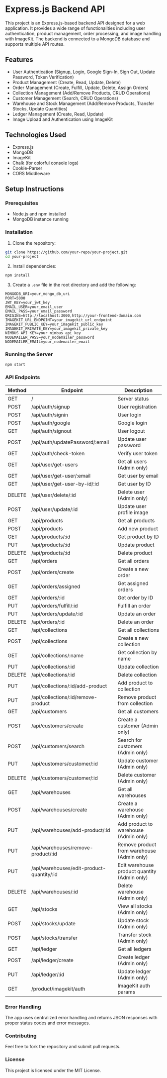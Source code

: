 # Express.js Backend API

This project is an Express.js-based backend API designed for a web application. It provides a wide range of functionalities including user authentication, product management, order processing, and image handling with ImageKit. The backend is connected to a MongoDB database and supports multiple API routes.

## Features
- User Authentication (Signup, Login, Google Sign-In, Sign Out, Update Password, Token Verification)
- Product Management (Create, Read, Update, Delete)
- Order Management (Create, Fulfill, Update, Delete, Assign Orders)
- Collection Management (Add/Remove Products, CRUD Operations)
- Customer Management (Search, CRUD Operations)
- Warehouse and Stock Management (Add/Remove Products, Transfer Stocks, Update Quantities)
- Ledger Management (Create, Read, Update)
- Image Upload and Authentication using ImageKit

## Technologies Used
- Express.js
- MongoDB
- ImageKit
- Chalk (for colorful console logs)
- Cookie-Parser
- CORS Middleware

## Setup Instructions

### Prerequisites
- Node.js and npm installed
- MongoDB instance running

### Installation
1. Clone the repository:
```bash
git clone https://github.com/your-repo/your-project.git
cd your-project
```
2. Install dependencies:
```bash
npm install
```
3. Create a `.env` file in the root directory and add the following:
```env
MONGODB_URI=your_mongo_db_uri
PORT=5000
JWT_KEY=your_jwt_key
EMAIL_USER=your_email_user
EMAIL_PASS=your_email_password
ORIGINS=http://localhost:3000,http://your-frontend-domain.com
IMAGEKIT_URL_ENDPOINT=your_imagekit_url_endpoint
IMAGEKIT_PUBLIC_KEY=your_imagekit_public_key
IMAGEKIT_PRIVATE_KEY=your_imagekit_private_key
NIMBUS_API_KEY=your_nimbus_api_key
NODEMAILER_PASS=your_nodemailer_password
NODEMAILER_EMAIL=your_nodemailer_email
```

### Running the Server
```bash
npm start
```

### API Endpoints
| Method | Endpoint                     | Description                   |
|--------|-----------------------------|-------------------------------|
| GET    | /                            | Server status                 |
| POST   | /api/auth/signup             | User registration             |
| POST   | /api/auth/signin             | User login                    |
| POST   | /api/auth/google             | Google login                  |
| GET    | /api/auth/signout            | User logout                   |
| POST   | /api/auth/updatePassword/:email | Update user password      |
| GET    | /api/auth/check-token        | Verify user token             |
| GET    | /api/user/get-users          | Get all users (Admin only)    |
| GET    | /api/user/get-user/:email    | Get user by email             |
| GET    | /api/user/get-user-by-id/:id | Get user by ID                |
| DELETE | /api/user/delete/:id        | Delete user (Admin only)      |
| POST   | /api/user/update/:id        | Update user profile image     |
| GET    | /api/products               | Get all products              |
| POST   | /api/products               | Add new product               |
| GET    | /api/products/:id           | Get product by ID             |
| PUT    | /api/products/:id           | Update product                |
| DELETE | /api/products/:id          | Delete product                |
| GET    | /api/orders                 | Get all orders                |
| POST   | /api/orders/create          | Create a new order            |
| GET    | /api/orders/assigned        | Get assigned orders           |
| GET    | /api/orders/:id             | Get order by ID               |
| PUT    | /api/orders/fulfill/:id     | Fulfill an order              |
| PUT    | /api/orders/update/:id      | Update an order               |
| DELETE | /api/orders/:id            | Delete an order               |
| GET    | /api/collections            | Get all collections           |
| POST   | /api/collections           | Create a new collection       |
| GET    | /api/collections/:name     | Get collection by name        |
| PUT    | /api/collections/:id       | Update collection             |
| DELETE | /api/collections/:id      | Delete collection             |
| PUT    | /api/collections/:id/add-product | Add product to collection |
| PUT    | /api/collections/:id/remove-product | Remove product from collection |
| GET    | /api/customers              | Get all customers             |
| POST   | /api/customers/create      | Create a customer (Admin only)|
| POST   | /api/customers/search      | Search for customers (Admin only)|
| PUT    | /api/customers/customer/:id| Update customer (Admin only)  |
| DELETE | /api/customers/customer/:id| Delete customer (Admin only)  |
| GET    | /api/warehouses            | Get all warehouses            |
| POST   | /api/warehouses/create    | Create a warehouse (Admin only)|
| PUT    | /api/warehouses/add-product/:id | Add product to warehouse (Admin only)|
| PUT    | /api/warehouses/remove-product/:id | Remove product from warehouse (Admin only)|
| PUT    | /api/warehouses/edit-product-quantity/:id | Edit warehouse product quantity (Admin only)|
| DELETE | /api/warehouses/:id      | Delete warehouse (Admin only) |
| GET    | /api/stocks               | View all stocks (Admin only)  |
| POST   | /api/stocks/update       | Update stock (Admin only)     |
| POST   | /api/stocks/transfer     | Transfer stock (Admin only)   |
| GET    | /api/ledger               | Get all ledgers               |
| POST   | /api/ledger/create      | Create ledger (Admin only)    |
| PUT    | /api/ledger/:id         | Update ledger (Admin only)    |
| GET    | /product/imagekit/auth   | ImageKit auth params          |

### Error Handling
The app uses centralized error handling and returns JSON responses with proper status codes and error messages.

### Contributing
Feel free to fork the repository and submit pull requests.

### License
This project is licensed under the MIT License.


